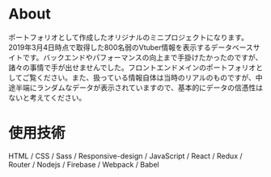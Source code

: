 # About
ポートフォリオとして作成したオリジナルのミニプロジェクトになります。2019年3月4日時点で取得した800名弱のVtuber情報を表示するデータベースサイトです。バックエンドやパフォーマンスの向上まで手掛けたかったのですが、諸々の事情で手が出せませんでした。フロントエンドメインのポートフォリオとしてご覧ください。また、扱っている情報自体は当時のリアルのものですが、中途半端にランダムなデータが表示されていますので、基本的にデータの信憑性はないと考えてください。

# 使用技術
HTML / CSS / Sass / Responsive-design / JavaScript / React / Redux / Router / Nodejs / Firebase / Webpack / Babel
